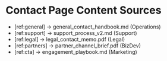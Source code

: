 # Contact Page Content Sources

- [ref:general] → general_contact_handbook.md (Operations)
- [ref:support] → support_process_v2.md (Support)
- [ref:legal] → legal_contact_memo.pdf (Legal)
- [ref:partners] → partner_channel_brief.pdf (BizDev)
- [ref:cta] → engagement_playbook.md (Marketing)

